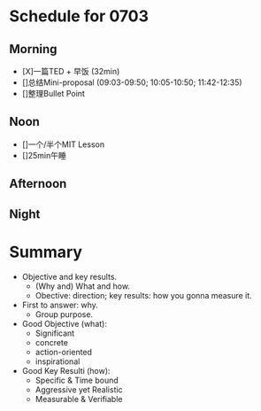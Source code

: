# Schedule for 0703

## Morning
- [X]一篇TED + 早饭 (32min)
- []总结Mini-proposal (09:03-09:50; 10:05-10:50; 11:42-12:35)
- []整理Bullet Point

## Noon
- []一个/半个MIT Lesson
- []25min午睡

## Afternoon

## Night


# Summary
- Objective and key results.
    - (Why and) What and how.
    - Obective: direction; key results: how you gonna measure it.
- First to answer: why.
    - Group purpose.
- Good Objective (what):
    - Significant
    - concrete
    - action-oriented
    - inspirational
- Good Key Resulti (how):
    - Specific & Time bound
    - Aggressive yet Realistic
    - Measurable & Verifiable

